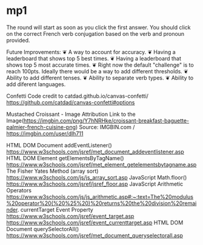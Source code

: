 # mp1
The round will start as soon as you click the first answer.
You should click on the correct French verb conjugation based on the verb and pronoun provided.

Future Improvements:
❦ A way to account for accuracy.
❦ Having a leaderboard that shows top 5 best times.
❦ Having a leaderboard that shows top 5 most accurate times.
❦ Right now the default "challenge" is to reach 100pts. Ideally there would be a way to add different thresholds.
❦ Ability to add different tenses.
❦ Ability to separate verb types.
❦ Ability to add diferent languages.

Confetti Code credit to catdad.github.io/canvas-confetti/
	https://github.com/catdad/canvas-confetti#options

Mustached Croissant - Image Attribution
Link to the Image(https://imgbin.com/png/Y7hNRHke/croissant-breakfast-baguette-palmier-french-cuisine-png)
Source: IMGBIN.com / https://imgbin.com/user/dlh711

HTML DOM Document addEventListener()
	https://www.w3schools.com/jsref/met_document_addeventlistener.asp
HTML DOM Element getElementsByTagName()
	https://www.w3schools.com/jsref/met_element_getelementsbytagname.asp
The Fisher Yates Method (array sort)
	https://www.w3schools.com/js/js_array_sort.asp
JavaScript Math.floor()
	https://www.w3schools.com/jsref/jsref_floor.asp
JavaScript Arithmetic Operators
	https://www.w3schools.com/js/js_arithmetic.asp#:~:text=The%20modulus%20operator%20(%20%25%20)%20returns%20the%20division%20remainder.
currentTarget Event Property
	https://www.w3schools.com/jsref/event_target.asp
	https://www.w3schools.com/jsref/event_currenttarget.asp	
HTML DOM Document querySelectorAll()
    https://www.w3schools.com/jsref/met_document_queryselectorall.asp
